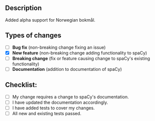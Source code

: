 <!--- Provide a general summary of your changes in the Title -->

## Description
<!--- Use this section to describe your changes and how they're affecting the code. -->
<!-- If your changes required testing, include information about the testing environment and the tests you ran. -->
Added alpha support for Norwegian bokmål.

## Types of changes
<!--- What types of changes does your code introduce? Put an `x` in all applicable boxes.: -->
- [ ] **Bug fix** (non-breaking change fixing an issue)
- [x] **New feature** (non-breaking change adding functionality to spaCy)
- [ ] **Breaking change** (fix or feature causing change to spaCy's existing functionality)
- [ ] **Documentation** (addition to documentation of spaCy)

## Checklist:
<!--- Go over all the following points, and put an `x` in all applicable boxes.: -->
- [ ] My change requires a change to spaCy's documentation.
- [ ] I have updated the documentation accordingly.
- [ ] I have added tests to cover my changes.
- [ ] All new and existing tests passed.

